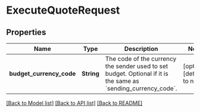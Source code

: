 # ExecuteQuoteRequest
## Properties

| Name | Type | Description | Notes |
|------------ | ------------- | ------------- | -------------|
| **budget\_currency\_code** | **String** | The code of the currency the sender used to set budget.  Optional if it is the same as &#x60;sending_currency_code&#x60;. | [optional] [default to null] |

[[Back to Model list]](../README.md#documentation-for-models) [[Back to API list]](../README.md#documentation-for-api-endpoints) [[Back to README]](../README.md)

